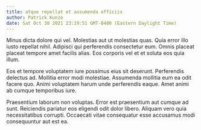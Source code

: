 ```yaml
---
title: atque repellat et assumenda officiis
author: Patrick Kunze
date: Sat Oct 30 2021 23:19:51 GMT-0400 (Eastern Daylight Time)
---
```

Minus dicta dolore qui vel. Molestias aut ut molestias quas. Quia error illo iusto repellat nihil. Adipisci qui perferendis consectetur eum. Omnis placeat placeat tempore amet facilis alias. Eos corporis vel et et soluta eos quia illum.

 Eos et tempore voluptatem iure possimus eius sit deserunt. Perferendis delectus ad. Mollitia error modi molestiae. Assumenda mollitia eum ea odit facere quo. Animi voluptatem harum unde perferendis eaque. Amet animi ab cumque temporibus iure.

 Praesentium laborum non voluptas. Error est praesentium aut cumque ad sunt. Reiciendis pariatur eos eligendi odit dolor libero. Aliquam vero quia necessitatibus corrupti. Occaecati vitae consequatur esse accusamus modi consequuntur aut est ea.